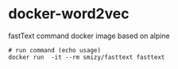 # docker-word2vec

fastText command docker image based on alpine

```
# run command (echo usage)
docker run  -it --rm smizy/fasttext fasttext
```
